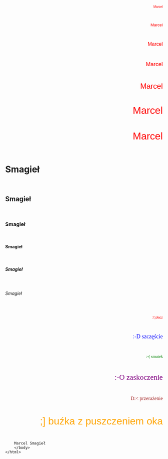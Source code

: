 <!DOCTYPE html>
<html lang="pl-PL">
	<html>
		<head>
			<meta charset="utf-8">
			<title>Marcel Smagieł</title>
		</head>
		<body>
<p align="right"> <font color="red" size="1" face="Arial"> Marcel </font> </p> <br>
<p align="right"> <font color="red" size="2" face="Arial"> Marcel </font> </p> <br>
<p align="right"> <font color="red" size="3" face="Arial"> Marcel </font> </p> <br>
<p align="right"> <font color="red" size="4" face="Arial"> Marcel </font> </p> <br>
<p align="right"> <font color="red" size="5" face="Arial"> Marcel </font> </p> <br>
<p align="right"> <font color="red" size="6" face="Arial"> Marcel </font> </p> <br>
<p align="right"> <font color="red" size="6" face="Arial"> Marcel </font> </p> <br>
<h1> Smagieł </h1><br>
<h2> Smagieł </h2><br>
<h3> Smagieł </h3><br>
<h4> Smagieł </h4><br>
<h5> Smagieł </h5><br>
<h6> Smagieł </h6><br>
<p align="right"> <font color="red" size="1" face="Arial"> :'( płacz </font> </p> <br>
<p align="right"> <font color="blue" size="4" face="Times New Roman"> :‑D szczęście </font> </p> <br>
<p align="right"> <font color="green" size="2" face="Verdana"> :‑( smutek </font> </p> <br>
<p align="right"> <font color="purple" size="5" face="Times New Roman"> :‑O zaskoczenie </font> </p> <br>
<p align="right"> <font color="brown" size="3" face="Verdana"> D:< przerażenie </font> </p> <br>
<p align="right"> <font color="orange" size="6" face="Arial"> ;] buźka z puszczeniem oka </font> </p> <br>

		Marcel Smagieł
		</body>
	</html>
